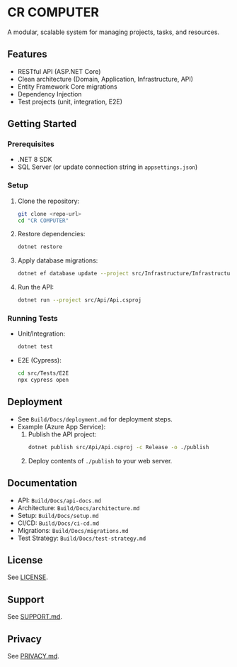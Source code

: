 # CR COMPUTER

A modular, scalable system for managing projects, tasks, and resources.

## Features
- RESTful API (ASP.NET Core)
- Clean architecture (Domain, Application, Infrastructure, API)
- Entity Framework Core migrations
- Dependency Injection
- Test projects (unit, integration, E2E)

## Getting Started

### Prerequisites
- .NET 8 SDK
- SQL Server (or update connection string in `appsettings.json`)

### Setup
1. Clone the repository:
   ```sh
   git clone <repo-url>
   cd "CR COMPUTER"
   ```
2. Restore dependencies:
   ```sh
   dotnet restore
   ```
3. Apply database migrations:
   ```sh
   dotnet ef database update --project src/Infrastructure/Infrastructure.csproj
   ```
4. Run the API:
   ```sh
   dotnet run --project src/Api/Api.csproj
   ```

### Running Tests
- Unit/Integration:
  ```sh
  dotnet test
  ```
- E2E (Cypress):
  ```sh
  cd src/Tests/E2E
  npx cypress open
  ```

## Deployment
- See `Build/Docs/deployment.md` for deployment steps.
- Example (Azure App Service):
  1. Publish the API project:
     ```sh
     dotnet publish src/Api/Api.csproj -c Release -o ./publish
     ```
  2. Deploy contents of `./publish` to your web server.

## Documentation
- API: `Build/Docs/api-docs.md`
- Architecture: `Build/Docs/architecture.md`
- Setup: `Build/Docs/setup.md`
- CI/CD: `Build/Docs/ci-cd.md`
- Migrations: `Build/Docs/migrations.md`
- Test Strategy: `Build/Docs/test-strategy.md`

## License
See [LICENSE](../LICENSE).

## Support
See [SUPPORT.md](../SUPPORT.md).

## Privacy
See [PRIVACY.md](../PRIVACY.md).
